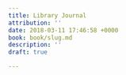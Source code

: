 ```yaml
---
title: Library Journal
attribution: ''
date: 2018-03-11 17:46:58 +0000
book: book/slug.md
description: ''
draft: true

---
```

